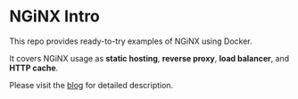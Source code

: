 # NGiNX Intro
This repo provides ready-to-try examples of NGiNX using Docker.

It covers NGiNX usage as **static hosting**, **reverse proxy**, **load balancer**, and **HTTP cache**.

Please visit the [blog](http://ryo-koike.com/blog/nginx-intro) for detailed description.
